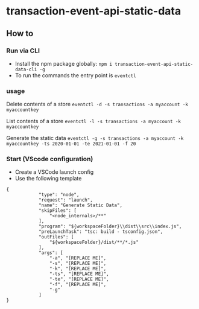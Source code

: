 # transaction-event-api-static-data

## How to

### Run via CLI

- Install the npm package globally: ```npm i transaction-event-api-static-data-cli -g```
- To run the commands the entry point is ```eventctl```

### usage

Delete contents of a store
```eventctl -d -s transactions -a myaccount -k myaccountkey```

List contents of a store
```eventctl -l -s transactions -a myaccount -k myaccountkey```

Generate the static data
```eventctl -g -s transactions -a myaccount -k myaccountkey -ts 2020-01-01 -te 2021-01-01 -f 20```

### Start (VScode configuration)

- Create a VSCode launch config
- Use the following template

```
{
            "type": "node",
            "request": "launch",
            "name": "Generate Static Data",
            "skipFiles": [
                "<node_internals>/**"
            ],
            "program": "${workspaceFolder}\\dist\\src\\index.js",
            "preLaunchTask": "tsc: build - tsconfig.json",
            "outFiles": [
                "${workspaceFolder}/dist/**/*.js"
            ],
            "args": [
                "-a", "[REPLACE ME]",
                "-s", "[REPLACE ME]",
                "-k", "[REPLACE ME]",
                "-ts", "[REPLACE ME]",
                "-te", "[REPLACE ME]",
                "-f", "[REPLACE ME]",
                "-g"
            ]
}
```
